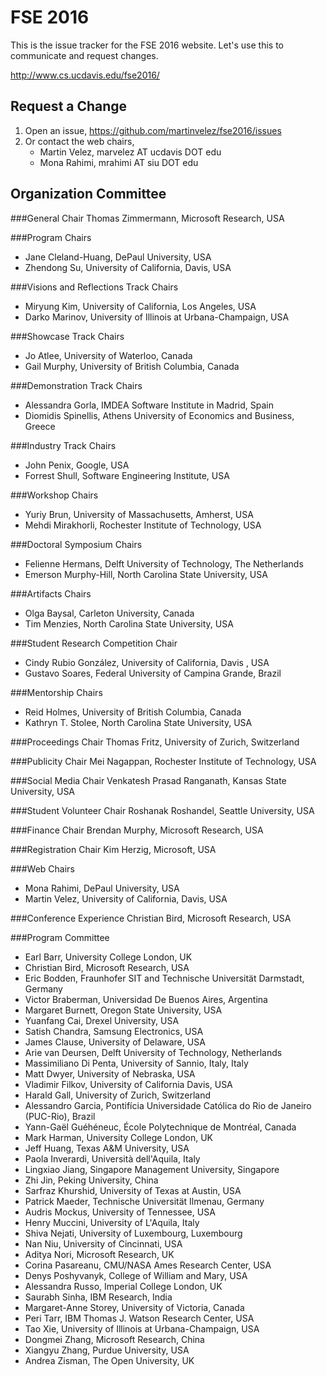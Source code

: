 FSE 2016
==========
This is the issue tracker for the FSE 2016 website.  Let's use this to communicate and request changes.

http://www.cs.ucdavis.edu/fse2016/

Request a Change
----------
1. Open an issue, https://github.com/martinvelez/fse2016/issues
2. Or contact the web chairs, 
   * Martin Velez, marvelez AT ucdavis DOT edu
   * Mona Rahimi, mrahimi AT siu DOT edu 

Organization Committee
------------------------------
###General Chair
Thomas Zimmermann, Microsoft Research, USA

###Program Chairs
* Jane Cleland-Huang, DePaul University, USA
* Zhendong Su, University of California, Davis, USA

###Visions and Reflections Track Chairs
* Miryung Kim, University of California, Los Angeles, USA
* Darko Marinov, University of Illinois at Urbana-Champaign, USA

###Showcase Track Chairs
* Jo Atlee, University of Waterloo, Canada
* Gail Murphy, University of British Columbia, Canada

###Demonstration Track Chairs
* Alessandra Gorla, IMDEA Software Institute in Madrid, Spain
* Diomidis Spinellis, Athens University of Economics and Business, Greece

###Industry Track Chairs
* John Penix, Google, USA
* Forrest Shull, Software Engineering Institute, USA

###Workshop Chairs
* Yuriy Brun, University of Massachusetts, Amherst, USA
* Mehdi Mirakhorli, Rochester Institute of Technology, USA

###Doctoral Symposium Chairs
* Felienne Hermans, Delft University of Technology, The Netherlands
* Emerson Murphy-Hill, North Carolina State University, USA

###Artifacts Chairs
* Olga Baysal, Carleton University, Canada
* Tim Menzies, North Carolina State University, USA

###Student Research Competition Chair
* Cindy Rubio González, University of California, Davis , USA
* Gustavo Soares, Federal University of Campina Grande, Brazil

###Mentorship Chairs
* Reid Holmes, University of British Columbia, Canada
* Kathryn T. Stolee, North Carolina State University, USA

###Proceedings Chair
Thomas Fritz, University of Zurich, Switzerland

###Publicity Chair
Mei Nagappan, Rochester Institute of Technology, USA

###Social Media Chair
Venkatesh Prasad Ranganath, Kansas State University, USA

###Student Volunteer Chair
Roshanak Roshandel, Seattle University, USA

###Finance Chair
Brendan Murphy, Microsoft Research, USA

###Registration Chair
Kim Herzig, Microsoft, USA

###Web Chairs
* Mona Rahimi, DePaul University, USA
* Martin Velez, University of California, Davis, USA

###Conference Experience
Christian Bird, Microsoft Research, USA


###Program Committee
* Earl Barr, University College London, UK
* Christian Bird, Microsoft Research, USA
* Eric Bodden, Fraunhofer SIT and Technische Universität Darmstadt, Germany
* Victor Braberman, Universidad De Buenos Aires, Argentina
* Margaret Burnett, Oregon State University, USA
* Yuanfang Cai, Drexel University, USA
* Satish Chandra, Samsung Electronics, USA
* James Clause, University of Delaware, USA
* Arie van Deursen, Delft University of Technology, Netherlands
* Massimiliano Di Penta, University of Sannio, Italy, Italy
* Matt Dwyer, University of Nebraska, USA
* Vladimir Filkov, University of California Davis, USA
* Harald Gall, University of Zurich, Switzerland
* Alessandro Garcia, Pontifícia Universidade Católica do Rio de Janeiro (PUC-Rio), Brazil
* Yann-Gaël Guéhéneuc, École Polytechnique de Montréal, Canada
* Mark Harman, University College London, UK
* Jeff Huang, Texas A&M University, USA
* Paola Inverardi, Università dell'Aquila, Italy
* Lingxiao Jiang, Singapore Management University, Singapore
* Zhi Jin, Peking University, China
* Sarfraz Khurshid, University of Texas at Austin, USA
* Patrick Maeder, Technische Universität Ilmenau, Germany
* Audris Mockus, University of Tennessee, USA
* Henry Muccini, University of L'Aquila, Italy
* Shiva Nejati, University of Luxembourg, Luxembourg
* Nan Niu, University of Cincinnati, USA
* Aditya Nori, Microsoft Research, UK
* Corina Pasareanu, CMU/NASA Ames Research Center, USA
* Denys Poshyvanyk, College of William and Mary, USA
* Alessandra Russo, Imperial College London, UK
* Saurabh Sinha, IBM Research, India
* Margaret-Anne Storey, University of Victoria, Canada
* Peri Tarr, IBM Thomas J. Watson Research Center, USA
* Tao Xie, University of Illinois at Urbana-Champaign, USA
* Dongmei Zhang, Microsoft Research, China
* Xiangyu Zhang, Purdue University, USA
* Andrea Zisman, The Open University, UK
